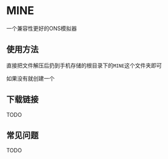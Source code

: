 # MINE

一个兼容性更好的ONS模拟器

## 使用方法

直接把文件解压后扔到手机存储的根目录下的`MINE`这个文件夹即可

如果没有就创建一个

## 下载链接

TODO

## 常见问题

TODO
